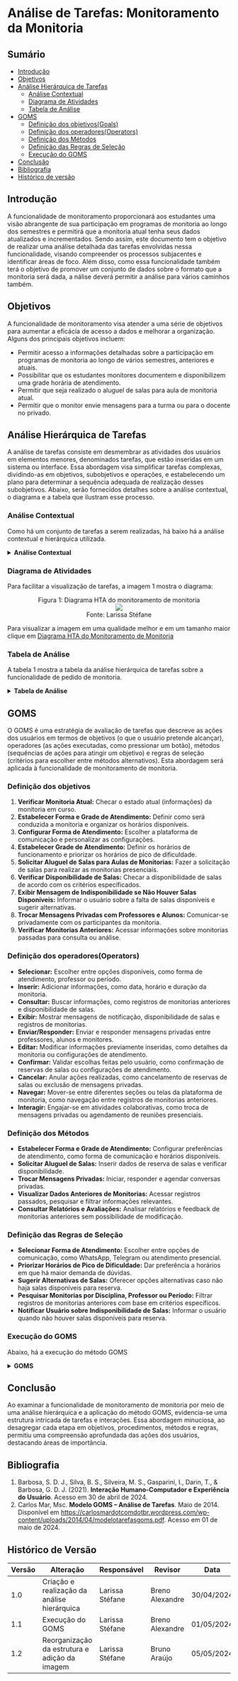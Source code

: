 # Análise de Tarefas: Monitoramento da Monitoria

## Sumário
* [Introdução](#Introdução)
* [Objetivos](#Objetivos)
* [Análise Hierárquica de Tarefas](Análise-Hierárquica-de-Tarefas)
    * [Análise Contextual](#Análise-Contextual)
    * [Diagrama de Atividades](#Diagrama-de-Atividades)
    * [Tabela de Análise](#Tabela-de-Análise)
* [GOMS](#GOMS)
    * [Definição dos objetivos(Goals)](#Definição-dos-objetivos)
    * [Definição dos operadores(Operators)](#Definição-dos-operadores(Operators))
    * [Definição dos Métodos](#Definição-dos-Métodos )
    * [Definição das Regras de Seleção](#Definição-das-Regras-de-Seleção)
    * [Execução do GOMS](#Execução-do-GOMS)
* [Conclusão](#Conclusão)
* [Bibliografia](#Bibliografia)
* [Histórico de versão](#Histórico-de-versão)

## Introdução

A funcionalidade de monitoramento proporcionará aos estudantes uma visão abrangente de sua participação em programas de monitoria ao longo dos semestres e permitirá que a monitoria atual tenha seus dados atualizados e incrementados. Sendo assim, este documento tem o objetivo de realizar uma análise detalhada das tarefas envolvidas nessa funcionalidade, visando compreender os processos subjacentes e identificar áreas de foco. Além disso, como essa funcionalidade também terá o objetivo de promover um conjunto de dados sobre o formato que a monitoria será dada, a nálise deverá permitir a análise para vários caminhos também.

## Objetivos
A funcionalidade de monitoramento visa atender a uma série de objetivos para aumentar a eficácia de acesso a dados e melhorar a organização. Alguns dos principais objetivos incluem:

- Permitir acesso a informações detalhadas sobre a participação em programas de monitoria ao longo de vários semestres, anteriores e atuais.
- Possibilitar que os estudantes monitores documentem e disponibilizem uma grade horária de atendimento.
- Permitir que seja realizado o aluguel de salas para aula de monitoria atual.
- Permitir que o monitor envie mensagens para a turma ou para o docente no privado.

## Análise Hierárquica de Tarefas

A análise de tarefas consiste em desmembrar as atividades dos usuários em elementos menores, denominados tarefas, que estão inseridas em um sistema ou interface. Essa abordagem visa simplificar tarefas complexas, dividindo-as em objetivos, subobjetivos e operações, e estabelecendo um plano para determinar a sequência adequada de realização desses subobjetivos. Abaixo, serão fornecidos detalhes sobre a análise contextual, o diagrama e a tabela que ilustram esse processo.

### Análise Contextual

Como há um conjunto de tarefas a serem realizadas, há baixo há a análise contextual e hierárquica utilizada.

<details>
  <summary size="20"><b> Análise Contextual </b></summary> 
  
 0. Visualização de Monitoria (1/2)
      
      1. Verificar Monitoria Atual (1/2)
         
         1.1 Estabelecer Forma e Grade de Atendimento (1+2)
            
            1.1.1 Configurar Forma de Atendimento (1+2)
               
               1.1.1.1 Selecionar Forma de Atendimento (WhatsApp, Telegram, Presencial)
               
               1.1.1.2 Personalizar Configurações de Atendimento (Notificações, Disponibilidade)
            
            1.1.2 Estabelecer Grade de Atendimento (1+2)
               
               1.1.2.1 Selecionar Horários Disponíveis e Duração das Monitorias
               
               1.1.2.2 Priorizar Horários de Pico de Dificuldade nas Disciplinas
               
               1.1.2.3 Reservar Horários para Atendimento Extra (Sessões de Dúvidas)
         
         1.2 Solicitar Aluguel de Salas para Aulas de Monitorias (1>2)
            
            1.2.1 Inserir Data, Horário Desejado e Duração da Monitoria
            
            1.2.2 Verificar Disponibilidade de Salas (1>2)
               
               1.2.2.1 Consultar Sistema de Reservas de Salas
               
               1.2.2.2 Avaliar Opções de Salas Disponíveis (Localização, Capacidade)
            
            1.2.2 .3 Exibir Mensagem de Indisponibilidade se Não Houver Salas Disponíveis (1>2)
               
               1.2.2.3.1 Notificar Usuário sobre Indisponibilidade de Salas
               
               1.2.2.3.2 Sugerir Alternativas (Outras Salas, Outros Horários)
        
         1.3 Trocar Mensagens Privadas com Professores e Alunos (1>2)
               
               1.3.1 Selecionar Professor ou Aluno
              
               1.3.2 Enviar e Receber Mensagens
               
               1.3.3 Agendar Reunião Presencial (Se Necessário)
    
      2. Verificar Monitorias Anteriores (1>2)
           
            2.1 Escolha entre os Registros de Monitorias Anteriores
           
            2.2 Visualização dos Dados Anteriores sem Possibilidade de Modificação
           
            2.3 Consultar Relatórios, Avaliações e Feedback de Monitorias Passadas

</details>

### Diagrama de Atividades

Para facilitar a visualização de tarefas, a imagem 1 mostra o diagrama:


 <div align="center">
    Figura 1: Diagrama HTA do monitoramento de monitoria
    <br>
    <img src="https://raw.githubusercontent.com/Interacao-Humano-Computador/2024.1-SIGAA/main/docs/Midia/NovasFotos/AnaliseMonitoramentoMonitoria.drawio.png">
    <br>
     Fonte: Larissa Stéfane
    <br>
</div>

Para visualizar a imagem em uma qualidade melhor e em um tamanho maior clique em [Diagrama HTA do Monitoramento de Monitoria](https://raw.githubusercontent.com/Interacao-Humano-Computador/2024.1-SIGAA/main/docs/Midia/NovasFotos/AnaliseMonitoramentoMonitoria.drawio.png)

### Tabela de Análise

A tabela 1 mostra a tabela da análise hierárquica de tarefas sobre a funcionalidade de pedido de monitoria.

<details>
  <summary size="20"><b> Tabela de Análise </b></summary> 

| Objetivos/Operações | Relações | Problemas e Recomendações |
|---------------------|----------|--------------------------|
| 0. Visualização de Monitoria | (1/2) | **Input:** Solicitação de visualização do status de monitorias. <br> **Feedback:** Apresentação das informações de monitorias atuais e anteriores. <br> **Plano:** Desenvolver uma interface intuitiva para a visualização dos dados. <br> **Recomendação:** Incluir filtros e opções de ordenação para facilitar a navegação. |
| 1. Verificar Monitoria Atual | (1/2) | **Input:** Requisição para ver o status da monitoria atual. <br> **Feedback:** Apresentação do status atual da monitoria. <br> **Plano:** Acessar os dados do sistema de monitoramento. <br> **Recomendação:** Garantir que as informações sejam atualizadas em tempo real. |
| 1.1 Estabelecer Forma e Grade de Atendimento | (1+2) | **Input:** Preferências do usuário, disponibilidade de horários. <br> **Feedback:** Confirmação de seleções. <br> **Plano:** Personalizar configurações conforme preferências do usuário. <br> **Recomendação:** Facilitar a seleção de horários com uma interface intuitiva. |
| 1.1.1 Configurar Forma de Atendimento | (1+2) | **Input:** Opções de formas de atendimento. <br> **Feedback:** Confirmação da seleção. <br> **Plano:** Facilitar o acesso às configurações. <br> **Recomendação:** Oferecer opções adicionais de comunicação, como videoconferência. |
| 1.1.1.1 Selecionar Forma de Atendimento (WhatsApp, Telegram, Presencial) | | **Plano:** Integrar sistemas de comunicação selecionados para garantir a compatibilidade. <br> **Recomendação:** Fornecer guias ou tutoriais sobre o uso das formas de comunicação selecionadas. |
| 1.1.1.2 Personalizar Configurações de Atendimento (Notificações, Disponibilidade) | | |
| 1.1.2 Estabelecer Grade de Atendimento | (1+2) | **Input:** Disponibilidade de horários, preferências do usuário. <br> **Feedback:** Confirmação das seleções. <br> **Plano:** Organizar horários de acordo com preferências do usuário. <br> **Recomendação:** Permitir a seleção de múltiplos horários simultaneamente. |
| 1.1.2.1 Selecionar Horários Disponíveis e Duração das Monitorias |  | **Plano:** Organizar horários conforme preferências do usuário. <br> **Recomendação:** Oferecer opções de duração de monitorias pré-definidas. |
| 1.1.2.2 Priorizar Horários de Pico de Dificuldade nas Disciplinas | | **Plano:** Priorizar horários mais requisitados. <br> **Recomendação:** Oferecer sugestões com base nas estatísticas de dificuldade. |
| 1.1.2.3 Reservar Horários para Atendimento Extra (Sessões de Dúvidas) |  | **Plano:** Reservar horários conforme demanda. <br> **Recomendação:** Disponibilizar horários extras em períodos de pico de dificuldade. |
| 1.2 Solicitar Aluguel de Salas para Aulas de Monitorias | (1>2) | **Input:** Data, horário e duração desejados. <br> **Feedback:** Confirmação da solicitação. <br> **Plano:** Verificar a disponibilidade de salas. <br> **Recomendação:** Facilitar o acesso às informações sobre disponibilidade de salas. |
| 1.2.1 Inserir Data, Horário Desejado e Duração da Monitoria |  |  **Plano:** Verificar a disponibilidade de salas. <br> **Recomendação:** Oferecer opções de duração de monitoria pré-definidas. |
| 1.2.2 Verificar Disponibilidade de Salas | (1>2) | **Input:** Requisição de reserva de sala. <br> **Feedback:** Informação sobre disponibilidade de salas. <br> **Plano:** Oferecer alternativas em caso de indisponibilidade. <br> **Recomendação:** Notificar o usuário sobre as opções disponíveis. |
| 1.2.2.1 Consultar Sistema de Reservas de Salas |  | **Plano:** Integrar-se ao sistema de reservas. <br> **Recomendação:** Facilitar a pesquisa e reserva de salas. |
| 1.2.2.2 Avaliar Opções de Salas Disponíveis (Localização, Capacidade) | | **Plano:** Apresentar detalhes sobre as salas disponíveis. <br> **Recomendação:** Incluir informações sobre localização e capacidade das salas. |
| 1.2.2.3 Exibir Mensagem de Indisponibilidade se Não Houver Salas Disponíveis | (1>2) | **Input:** Indisponibilidade de salas. <br> **Feedback:** Informação sobre alternativas. <br> **Plano:** Sugerir alternativas de salas ou horários. <br> **Recomendação:** Oferecer opções de horários flexíveis para a monitoria. |
| 1.2.2.3.1 Notificar Usuário sobre Indisponibilidade de Salas | | **Plano:** Informar ao usuário sobre a indisponibilidade. <br> **Recomendação:** Oferecer soluções alternativas para a realização da monitoria. |
| 1.2.2.3.2 Sugerir Alternativas (Outras Salas, Outros Horários) | |**Plano:** Apresentar opções alternativas de salas ou horários. <br> **Recomendação:** Facilitar o acesso às opções alternativas. |
| 1.3 Trocar Mensagens Privadas com Professores e Alunos | (1>2) | **Input:** Interação com professores e alunos. <br> **Feedback:** Respostas às mensagens. <br> **Plano:** Facilitar a comunicação privada. <br> **Recomendação:** Garantir a privacidade das mensagens. |
| 1.3.1 Selecionar Professor ou Aluno | | **Plano:** Integrar sistema de seleção com banco de dados de usuários. <br> **Recomendação:** Facilitar a busca e seleção de contatos. |
| 1.3.2 Enviar e Receber Mensagens | | **Plano:** Implementar sistema de mensagens seguro e eficiente. <br> **Recomendação:** Criptografar mensagens para garantir privacidade. |
| 1.3.3 Agendar Reunião Presencial (Se Necessário) | | **Plano:** Integrar sistema de mensagens com calendário. <br> **Recomendação:** Disponibilizar opções de agendamento com base na disponibilidade de professores e alunos. |
| 2. Verificar Monitorias Anteriores | (1>2) | **Input:** Solicitação para visualizar monitorias anteriores. <br> **Feedback:** Apresentação das monitorias anteriores. <br> **Plano:** Acessar o histórico de monitorias. <br> **Recomendação:** Organizar e apresentar as informações de forma clara e concisa. |
| 2.1 Escolha entre os Registros de Monitorias Anteriores | | **Plano:** Desenvolver interface intuitiva para seleção de registros. <br> **Recomendação:** Incluir opções de filtro e busca para facilitar a seleção. |
| 2.2 Visualização dos Dados Anteriores sem Possibilidade de Modificação | | **Plano:** Implementar sistema de visualização de dados seguro e eficiente. <br> **Recomendação:** Garantir acesso apenas a usuários autorizados. |
| 2.3 Consultar Relatórios, Avaliações e Feedback de Monitorias Passadas | | **Plano:** Integrar relatórios, avaliações e feedback ao sistema de visualização de dados. <br> **Recomendação:** Disponibilizar ferramentas de análise para extrair insights dos dados anteriores. |

**Fonte:** [Larissa Stéfane](https://github.com/SkywalkerSupreme)

</details>

## GOMS
O GOMS é uma estratégia de avaliação de tarefas que descreve as ações dos usuários em termos de objetivos (o que o usuário pretende alcançar), operadores (as ações executadas, como pressionar um botão), métodos (sequências de ações para atingir um objetivo) e regras de seleção (critérios para escolher entre métodos alternativos). Esta abordagem será aplicada à funcionalidade de monitoramento de monitoria.

### Definição dos objetivos

1. **Verificar Monitoria Atual:** Checar o estado atual (informações) da monitoria em curso.
2. **Estabelecer Forma e Grade de Atendimento:** Definir como será conduzida a monitoria e organizar os horários disponíveis.
3. **Configurar Forma de Atendimento:** Escolher a plataforma de comunicação e personalizar as configurações.
4. **Estabelecer Grade de Atendimento:** Definir os horários de funcionamento e priorizar os horários de pico de dificuldade.
5. **Solicitar Aluguel de Salas para Aulas de Monitorias:** Fazer a solicitação de salas para realizar as monitorias presenciais.
6. **Verificar Disponibilidade de Salas:** Checar a disponibilidade de salas de acordo com os critérios especificados.
7. **Exibir Mensagem de Indisponibilidade se Não Houver Salas Disponíveis:** Informar o usuário sobre a falta de salas disponíveis e sugerir alternativas.
8. **Trocar Mensagens Privadas com Professores e Alunos:** Comunicar-se privadamente com os participantes da monitoria.
9. **Verificar Monitorias Anteriores:** Acessar informações sobre monitorias passadas para consulta ou análise.



### Definição dos operadores(Operators)

- **Selecionar:** Escolher entre opções disponíveis, como forma de atendimento, professor ou período.
- **Inserir:** Adicionar informações, como data, horário e duração da monitoria.
- **Consultar:** Buscar informações, como registros de monitorias anteriores e disponibilidade de salas.
- **Exibir:** Mostrar mensagens de notificação, disponibilidade de salas e registros de monitorias.
- **Enviar/Responder:** Enviar e responder mensagens privadas entre professores, alunos e monitores.
- **Editar:** Modificar informações previamente inseridas, como detalhes da monitoria ou configurações de atendimento.
- **Confirmar:** Validar escolhas feitas pelo usuário, como confirmação de reservas de salas ou configurações de atendimento.
- **Cancelar:** Anular ações realizadas, como cancelamento de reservas de salas ou exclusão de mensagens privadas.
- **Navegar:** Mover-se entre diferentes seções ou telas da plataforma de monitoria, como navegação entre registros de monitorias anteriores.
- **Interagir:** Engajar-se em atividades colaborativas, como troca de mensagens privadas ou agendamento de reuniões presenciais.


### Definição dos Métodos
- **Estabelecer Forma e Grade de Atendimento:** Configurar preferências de atendimento, como forma de comunicação e horários disponíveis.
- **Solicitar Aluguel de Salas:** Inserir dados de reserva de salas e verificar disponibilidade.
- **Trocar Mensagens Privadas:** Iniciar, responder e agendar conversas privadas.
- **Visualizar Dados Anteriores de Monitorias:** Acessar registros passados, pesquisar e filtrar informações relevantes.
- **Consultar Relatórios e Avaliações:** Analisar relatórios e feedback de monitorias anteriores sem possibilidade de modificação.


### Definição das Regras de Seleção
- **Selecionar Forma de Atendimento:** Escolher entre opções de comunicação, como WhatsApp, Telegram ou atendimento presencial.
- **Priorizar Horários de Pico de Dificuldade:** Dar preferência a horários em que há maior demanda de dúvidas.
- **Sugerir Alternativas de Salas:** Oferecer opções alternativas caso não haja salas disponíveis para reserva.
- **Pesquisar Monitorias por Disciplina, Professor ou Período:** Filtrar registros de monitorias anteriores com base em critérios específicos.
- **Notificar Usuário sobre Indisponibilidade de Salas:** Informar o usuário quando não houver salas disponíveis para reserva.

### Execução do GOMS


Abaixo, há a execução do método GOMS

<details>
  <summary size="20"><b> GOMS </b></summary> 

      GOAL 0: Verificar Monitoria Atual
      - METHOD 0.A: Visualizar Informações de Monitoria
        - OPERATOR 0.A.1: Acessar a funcionalidade de visualização de monitoria.
        - OPERATOR 0.A.2: Navegar pelas opções de monitoria atual e passada.
        - SELECTION RULE 0.A.2: Priorizar visualização de monitorias atuais antes das passadas.
      
      GOAL 1: Estabelecer Forma e Grade de Atendimento
      - METHOD 1.A: Estabelecer Forma e Grade de Atendimento
        - OPERATOR 1.A.1: Selecionar a forma de atendimento.
        - OPERATOR 1.A.2: Editar as configurações de atendimento, se necessário.
        - OPERATOR 1.A.3: Confirmar as configurações estabelecidas.
        - SELECTION RULE 1.A.1: Selecionar Forma de Atendimento tem que estar entre as opções.
      
      GOAL 2: Configurar Forma de Atendimento
      - METHOD 2.A: Configurar Forma de Atendimento
        - OPERATOR 2.A.1: Selecionar a plataforma de comunicação.
        - OPERATOR 2.A.2: Personalizar as configurações de atendimento.
        - OPERATOR 2.A.3: Confirmar as configurações configuradas.
      
      GOAL 3: Estabelecer Grade de Atendimento
      - METHOD 3.A: Estabelecer Grade de Atendimento
        - OPERATOR 3.A.1: Definir os horários de funcionamento.
        - OPERATOR 3.A.2: Priorizar os horários de pico de dificuldade.
        - OPERATOR 3.A.3: Confirmar as configurações estabelecidas.
        - SELECTION RULE 3.A.2: Priorizar Horários de Pico de Dificuldade.
      
      GOAL 4: Solicitar Aluguel de Salas para Aulas de Monitorias
      - METHOD 4.A: Solicitar Aluguel de Salas
        - OPERATOR 4.A.1: Inserir data, horário desejado e duração da monitoria.
        - OPERATOR 4.A.2: Consultar disponibilidade de salas.
        - OPERATOR 4.A.3: Selecionar e confirmar a reserva da sala desejada.
        - SELECTION RULE 4.A.2: Sugerir Alternativas de Salas.
      
      GOAL 5: Verificar Disponibilidade de Salas
      - METHOD 5.A: Verificar Disponibilidade de Salas
        - OPERATOR 5.A.1: Consultar o sistema de reservas de salas.
        - OPERATOR 5.A.2: Selecionar uma sala disponível.
      
      GOAL 6: Exibir Mensagem de Indisponibilidade se Não Houver Salas Disponíveis
      - METHOD 6.A: Verificar Disponibilidade de Salas
        - OPERATOR 6.A.1: Consultar o sistema de reservas de salas.
        - OPERATOR 6.A.2: Exibir mensagem de indisponibilidade se não houver salas disponíveis.
        - OPERATOR 6.A.3: Confirmar a visualização da mensagem.
        - SELECTION RULE 6.A.1: Notificar Usuário sobre Indisponibilidade de Salas.
      
      GOAL 7: Trocar Mensagens Privadas com Professores e Alunos
      - METHOD 7.A: Trocar Mensagens Privadas
        - OPERATOR 7.A.1: Selecionar o destinatário da mensagem (professor ou aluno).
        - OPERATOR 7.A.2: Enviar ou responder mensagens privadas.
        - OPERATOR 7.A.3: Confirmar o envio ou resposta da mensagem.
      
      GOAL 8: Verificar Monitorias Anteriores
      - METHOD 8.A: Visualizar Dados Anteriores de Monitorias
        - OPERATOR 8.A.1: Acessar registros de monitorias anteriores.
        - OPERATOR 8.A.2: Pesquisar monitorias por disciplina, professor ou período.
        - OPERATOR 8.A.3: Filtrar monitorias por estado (aprovadas, rejeitadas, pendentes).
        - SELECTION RULE 8.A.2: Pesquisar Monitorias por Disciplina, Professor ou Período.

**Fonte:** [Larissa Stéfane](https://github.com/SkywalkerSupreme)

</details>

## Conclusão

Ao examinar a funcionalidade de monitoramento de monitoria por meio de uma análise hierárquica e a aplicação do método GOMS, evidencia-se uma estrutura intricada de tarefas e interações. Essa abordagem minuciosa, ao desagregar cada etapa em objetivos, procedimentos, métodos e regras, permitiu uma compreensão aprofundada das ações dos usuários, destacando áreas de importância.

## Bibliografia

1. Barbosa, S. D. J., Silva, B. S., Silveira, M. S., Gasparini, I., Darin, T., & Barbosa, G. D. J. (2021). **Interação Humano-Computador e Experiência do Usuário**. Acesso em 30 de abril de 2024.
2. Carlos Mar, Msc. **Modelo GOMS – Análise de Tarefas**. Maio de 2014. Disponível em <https://carlosmardotcomdotbr.wordpress.com/wp-content/uploads/2014/04/modelotarefasgoms.pdf>. Acesso em 01 de maio de 2024.

## Histórico de Versão

| Versão | Alteração | Responsável | Revisor | Data |
| - | - | - | - | - |
| 1.0 | Criação e realização da análise hierárquica| Larissa Stéfane | Breno Alexandre | 30/04/2024 |
| 1.1 | Execução do GOMS | Larissa Stéfane | Breno Alexandre | 01/05/2024 |
| 1.2 | Reorganização da estrutura e adição da imagem | Larissa Stéfane | Bruno Araújo | 05/05/2024 |
